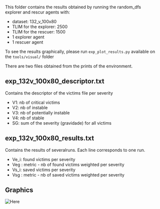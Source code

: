 This folder contains the results obtained by running the random_dfs explorer and rescur agents with:
* dataset: 132_v_100x80
* TLIM for the explorer: 2500
* TLIM for the rescuer: 1500
* 1 explorer agent
* 1 rescuer agent

To see the results graphically, please run `exp_plot_results.py` available on the `tools/visual/` folder

There are two files obtained from the prints of the environment.

exp_132v_100x80_descriptor.txt
----------------------------
Contains the descriptor of the victims file per severity
* V1: nb of critical victims
* V2: nb of instable
* V3: nb of potentially instable
* V4: nb of stable
* SG: sum of the severity (gravidade) for all victims


exp_132v_100x80_results.txt
-------------------------
Contains the results of severalruns. Each line corresponds to one run.
* Ve_i: found victims per severity
* Veg : metric - nb of found victims weighted per severity
* Vs_i: saved victims per severity
* Vsg : metric - nb of saved victims weighted per severity

Graphics
--------
![Here](https://github.com/tacla/VictimSim2/blob/main/ex02_random_dfs/Results_132v_100x80/132v_100x80_results.png)
